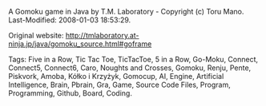 A Gomoku game in Java by T.M. Laboratory - Copyright (c) Toru Mano. Last-Modified: 2008-01-03 18:53:29.

Original website: http://tmlaboratory.at-ninja.jp/java/gomoku_source.html#goframe

Tags: Five in a Row, Tic Tac Toe, TicTacToe, 5 in a Row, Go-Moku, Connect, Connect5, Connect6, Caro, Noughts and Crosses, Gomoku, Renju, Pente, Piskvork, Amoba, Kółko i Krzyżyk, Gomocup, AI, Engine, Artificial Intelligence, Brain, Pbrain, Gra, Game, Source Code Files, Program, Programming, Github, Board, Coding.